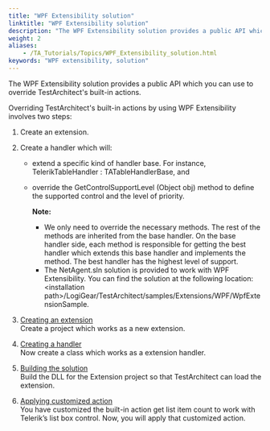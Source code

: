 ```yaml
--- 
title: "WPF Extensibility solution"
linktitle: "WPF Extensibility solution"
description: "The WPF Extensibility solution provides a public API which you can use to override TestArchitect's built-in actions."
weight: 2
aliases: 
    - /TA_Tutorials/Topics/WPF_Extensibility_solution.html
keywords: "WPF extensibility, solution"
---
```


The WPF Extensibility solution provides a public API which you can use to override TestArchitect's built-in actions.

Overriding TestArchitect's built-in actions by using WPF Extensibility involves two steps:

1.  Create an extension.
2.  Create a handler which will:
    -   extend a specific kind of handler base. For instance, TelerikTableHandler : TATableHandlerBase, and
    -   override the GetControlSupportLevel \(Object obj\) method to define the supported control and the level of priority.

        **Note:**

        -   We only need to override the necessary methods. The rest of the methods are inherited from the base handler. On the base handler side, each method is responsible for getting the best handler which extends this base handler and implements the method. The best handler has the highest level of support.
        -   The NetAgent.sln solution is provided to work with WPF Extensibility. You can find the solution at the following location: <installation path\>/LogiGear/TestArchitect/samples/Extensions/WPF/WpfExtensionSample.

1.  [Creating an extension](/TA_Tutorials/Topics/WPF_Extensibility_solution_creating.html)  
Create a project which works as a new extension.
2.  [Creating a handler](/TA_Tutorials/Topics/WPF_Extensibility_solution_creating_handler.html)  
Now create a class which works as a extension handler.
3.  [Building the solution](/TA_Tutorials/Topics/WPF_Extensibility_solution_building_solution.html)  
Build the DLL for the Extension project so that TestArchitect can load the extension.
4.  [Applying customized action](/TA_Tutorials/Topics/WPF_Extensibility_solution_applying.html)  
You have customized the built-in action get list item count to work with Telerik’s list box control. Now, you will apply that customized action.



